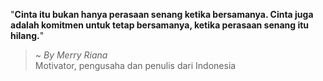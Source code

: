 "**Cinta itu bukan hanya perasaan senang ketika bersamanya. Cinta juga adalah komitmen untuk tetap bersamanya, ketika perasaan senang itu hilang.**"

> ~ _By Merry Riana_  
Motivator, pengusaha dan penulis dari Indonesia
